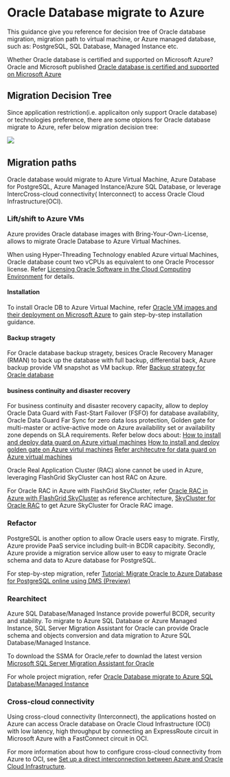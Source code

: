 # Oracle Database migrate to Azure

This guidance give you reference for decision tree of Oracle database migration, migration path to virtual machine, or Azure managed database, such as: PostgreSQL, SQL Database, Managed Instance etc.


Whether Oracle database is certified and supported on Microsoft Azure?
Oracle and Microsoft published [Oracle database is certified and supported on Microsoft Azure](https://www.oracle.com/cloud/azure-interconnect-faq.html)


## Migration Decision Tree

Since application restriction(i.e. applicaiton only support Oracle database) or technologies preference, there are some otpions for Oracle database migrate to Azure, refer below migration decision tree:

<IMG SRC="https://github.com/amberz/Azure-Data-Services-Practices/blob/master/Migrate%20Oracle%20Database%20to%20Azure/Images/OracleMigrationDecisionTree.jpg" />&nbsp;

## Migration paths

Oracle database would migrate to Azure Virtual Machine, Azure Database for PostgreSQL, Azure Managed Instance/Azure SQL Database, or leverage IntercCross-cloud connectivity( Interconnect) to access Oracle Cloud Infrastructure(OCI).

### Lift/shift to Azure VMs


Azure provides Oracle database images with Bring-Your-Own-License, allows to migrate Oracle Database to Azure Virtual Machines.


When using Hyper-Threading Technology enabled Azure virtual Machines, Oracle database count two vCPUs as equivalent to one Oracle Processor license. Refer [Licensing Oracle Software in the Cloud Computing Environment](http://www.oracle.com/us/corporate/pricing/cloud-licensing-070579.pdf) for details. 


#### Installation
To install Oracle DB to Azure Virtual Machine, refer [Oracle VM images and their deployment on Microsoft Azure](https://docs.microsoft.com/en-us/azure/virtual-machines/workloads/oracle/oracle-vm-solutions) to gain step-by-step installation guidance.  

#### Backup stragety
For Oracle database backup stragety, besices Oracle Recovery Manager (RMAN) to back up the database with full backup, differential back, Azure backup provide VM snapshot as VM backup. Rfer [Backup strategy for Oracle database](https://docs.microsoft.com/en-us/azure/virtual-machines/workloads/oracle/oracle-backup-recovery)


#### business continuity and disaster recovery
For business continuity and disaster recovery capacity, allow to deploy Oracle Data Guard with Fast-Start Failover (FSFO) for database availability, Oracle Data Guard Far Sync for zero data loss protection, Golden gate for multi-master or active-active mode on Azure availability set or availability zone depends on SLA requirements. Refer below docs about:
[How to install and deploy data guard on Azure virtual machines](https://docs.microsoft.com/en-us/azure/virtual-machines/workloads/oracle/configure-oracle-dataguard)
[How to install and deploy golden gate on Azure virtul machines](https://docs.microsoft.com/en-us/azure/virtual-machines/workloads/oracle/configure-oracle-golden-gate)
[Refer architecutre for data guard on Azure virtual machines](https://docs.microsoft.com/en-us/azure/virtual-machines/workloads/oracle/oracle-reference-architecture)


Oracle Real Application Cluster (RAC) alone cannot be used in Azure, leveraging FlashGrid SkyCluster can host RAC on Azure. 

For Oracle RAC in Azure with FlashGrid SkyCluster, refer [Oracle RAC in Azure with FlashGrid SkyCluster](https://www.flashgrid.io/oracle-rac-in-azure/) as reference architecture, [SkyCluster for Oracle RAC](https://azuremarketplace.microsoft.com/en-us/marketplace/apps/flashgrid-inc.flashgrid-skycluster) to get Azure SkyCluster for Oracle RAC image. 


### Refactor

PostgreSQL is another option to allow Oracle users easy to migrate. Firstly, Azure provide PaaS service including built-in BCDR capacibity. Secondly, Azure provide a migration service allow user to easy to migrate Oracle schema and data to Azure database for PostgreSQL.  

For step-by-step migration, refer [Tutorial: Migrate Oracle to Azure Database for PostgreSQL online using DMS (Preview)](https://docs.microsoft.com/en-us/azure/dms/tutorial-oracle-azure-postgresql-online)

### Rearchitect

Azure SQL Database/Managed Instance provide powerful BCDR, security and stability. To migrate to Azure SQL Database or Azure Managed Instance, SQL Server Migration Assistant for Oracle can provide Oracle schema and objects conversion and data migration to Azure SQL Database/Managed Instance. 

To download the SSMA for Oracle,refer to downlad the latest version [Microsoft SQL Server Migration Assistant for Oracle](https://aka.ms/ssmafororacle)

For whole project migration, refer [Oracle Database migrate to Azure SQL Database/Managed Instance](https://github.com/amberz/Azure-Data-Services-Practices/blob/master/Migrate%20Oracle%20Database%20to%20Azure/Oracle%20Database%20migrate%20to%20SQL%20DB%20or%20MI.md)

### Cross-cloud connectivity

Using cross-cloud connectivity (Interconnect), the applications hosted on Azure can access Oracle database on Oracle Cloud Infrastructure (OCI) with low latency, high throughput by connecting an ExpressRoute circuit in Microsoft Azure with a FastConnect circuit in OCI. 

For more information about how to configure cross-cloud connectivity from Azure to OCI, see [Set up a direct interconnection between Azure and Oracle Cloud Infrastructure](https://docs.microsoft.com/en-us/azure/virtual-machines/workloads/oracle/configure-azure-oci-networking).




